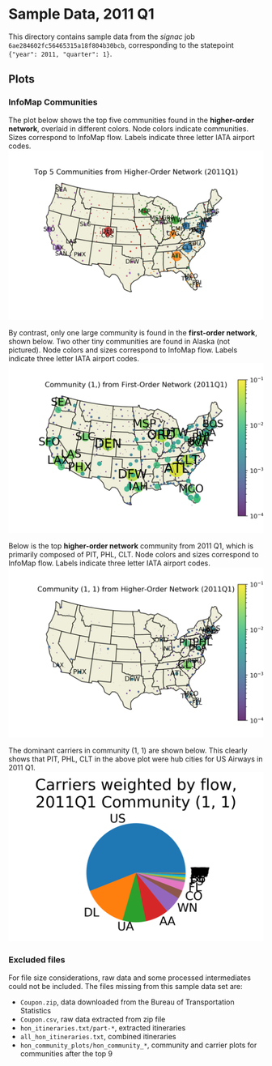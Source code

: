 # Sample Data, 2011 Q1

This directory contains sample data from the _signac_ job `6ae284602fc56465315a18f804b30bcb`, corresponding to the statepoint `{"year": 2011, "quarter": 1}`.

## Plots

### InfoMap Communities
The plot below shows the top five communities found in the **higher-order network**, overlaid in different colors. Node colors indicate communities. Sizes correspond to InfoMap flow. Labels indicate three letter IATA airport codes.
![HON Top Communities](hon_top_communities.png)

By contrast, only one large community is found in the **first-order network**, shown below. Two other tiny communities are found in Alaska (not pictured). Node colors and sizes correspond to InfoMap flow. Labels indicate three letter IATA airport codes.
![First-Order Top Community](first_order_community_plots/first_order_community_1.png)

Below is the top **higher-order network** community from 2011 Q1, which is primarily composed of PIT, PHL, CLT. Node colors and sizes correspond to InfoMap flow. Labels indicate three letter IATA airport codes.
![HON Community (1, 1)](hon_community_plots/hon_community_1,1.png)

The dominant carriers in community (1, 1) are shown below. This clearly shows that PIT, PHL, CLT in the above plot were hub cities for US Airways in 2011 Q1.
![HON Community Carriers (1, 1)](hon_community_plots/hon_community_carriers_1,1.png)


### Excluded files

For file size considerations, raw data and some processed intermediates could not be included. The files missing from this sample data set are:

- `Coupon.zip`, data downloaded from the Bureau of Transportation Statistics
- `Coupon.csv`, raw data extracted from zip file
- `hon_itineraries.txt/part-*`, extracted itineraries
- `all_hon_itineraries.txt`, combined itineraries
- `hon_community_plots/hon_community_*`, community and carrier plots for communities after the top 9
